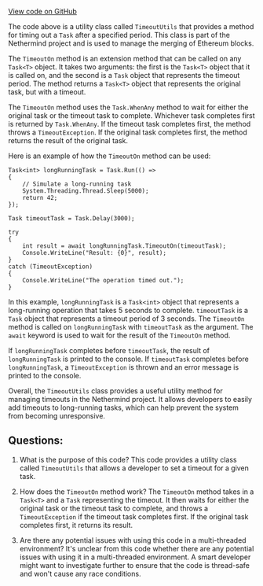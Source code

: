 [View code on GitHub](https://github.com/NethermindEth/nethermind/src/Nethermind/Nethermind.Merge.Plugin/TimeoutUtils.cs)

The code above is a utility class called `TimeoutUtils` that provides a method for timing out a `Task` after a specified period. This class is part of the Nethermind project and is used to manage the merging of Ethereum blocks.

The `TimeoutOn` method is an extension method that can be called on any `Task<T>` object. It takes two arguments: the first is the `Task<T>` object that it is called on, and the second is a `Task` object that represents the timeout period. The method returns a `Task<T>` object that represents the original task, but with a timeout.

The `TimeoutOn` method uses the `Task.WhenAny` method to wait for either the original task or the timeout task to complete. Whichever task completes first is returned by `Task.WhenAny`. If the timeout task completes first, the method throws a `TimeoutException`. If the original task completes first, the method returns the result of the original task.

Here is an example of how the `TimeoutOn` method can be used:

```
Task<int> longRunningTask = Task.Run(() =>
{
    // Simulate a long-running task
    System.Threading.Thread.Sleep(5000);
    return 42;
});

Task timeoutTask = Task.Delay(3000);

try
{
    int result = await longRunningTask.TimeoutOn(timeoutTask);
    Console.WriteLine("Result: {0}", result);
}
catch (TimeoutException)
{
    Console.WriteLine("The operation timed out.");
}
```

In this example, `longRunningTask` is a `Task<int>` object that represents a long-running operation that takes 5 seconds to complete. `timeoutTask` is a `Task` object that represents a timeout period of 3 seconds. The `TimeoutOn` method is called on `longRunningTask` with `timeoutTask` as the argument. The `await` keyword is used to wait for the result of the `TimeoutOn` method.

If `longRunningTask` completes before `timeoutTask`, the result of `longRunningTask` is printed to the console. If `timeoutTask` completes before `longRunningTask`, a `TimeoutException` is thrown and an error message is printed to the console.

Overall, the `TimeoutUtils` class provides a useful utility method for managing timeouts in the Nethermind project. It allows developers to easily add timeouts to long-running tasks, which can help prevent the system from becoming unresponsive.
## Questions: 
 1. What is the purpose of this code?
   This code provides a utility class called `TimeoutUtils` that allows a developer to set a timeout for a given task.

2. How does the `TimeoutOn` method work?
   The `TimeoutOn` method takes in a `Task<T>` and a `Task` representing the timeout. It then waits for either the original task or the timeout task to complete, and throws a `TimeoutException` if the timeout task completes first. If the original task completes first, it returns its result.

3. Are there any potential issues with using this code in a multi-threaded environment?
   It's unclear from this code whether there are any potential issues with using it in a multi-threaded environment. A smart developer might want to investigate further to ensure that the code is thread-safe and won't cause any race conditions.